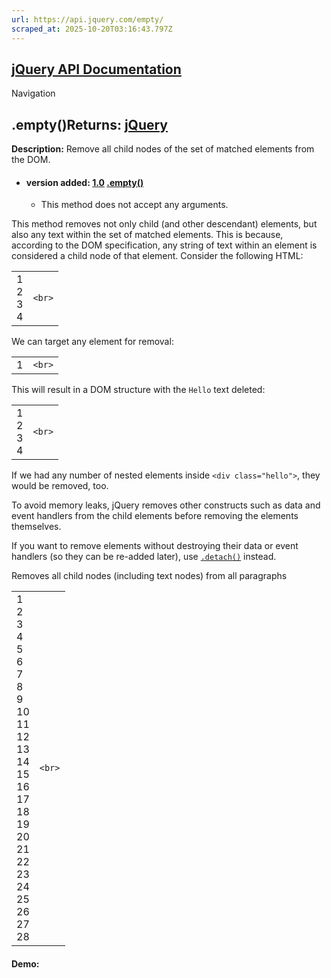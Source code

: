 ```yaml
---
url: https://api.jquery.com/empty/
scraped_at: 2025-10-20T03:16:43.797Z
---
```


## [jQuery API Documentation](https://jquery.com/ "jQuery API Documentation")

Navigation

## .empty()Returns: [jQuery](http://api.jquery.com/Types/\#jQuery)

**Description:** Remove all child nodes of the set of matched elements from the DOM.

- #### version added: [1.0](https://api.jquery.com/category/version/1.0/) [.empty()](https://api.jquery.com/empty/\#empty)

  - This method does not accept any arguments.

This method removes not only child (and other descendant) elements, but also any text within the set of matched elements. This is because, according to the DOM specification, any string of text within an element is considered a child node of that element. Consider the following HTML:

|     |     |
| --- | --- |
| 1<br>2<br>3<br>4 | ```<br>``` |

We can target any element for removal:

|     |     |
| --- | --- |
| 1 | ```<br>``` |

This will result in a DOM structure with the `Hello` text deleted:

|     |     |
| --- | --- |
| 1<br>2<br>3<br>4 | ```<br>``` |

If we had any number of nested elements inside `<div class="hello">`, they would be removed, too.

To avoid memory leaks, jQuery removes other constructs such as data and event handlers from the child elements before removing the elements themselves.

If you want to remove elements without destroying their data or event handlers (so they can be re-added later), use [`.detach()`](https://api.jquery.com/detach/) instead.

Removes all child nodes (including text nodes) from all paragraphs

|     |     |
| --- | --- |
| 1<br>2<br>3<br>4<br>5<br>6<br>7<br>8<br>9<br>10<br>11<br>12<br>13<br>14<br>15<br>16<br>17<br>18<br>19<br>20<br>21<br>22<br>23<br>24<br>25<br>26<br>27<br>28 | ```<br>``` |

#### Demo: